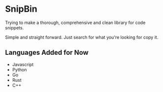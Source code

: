 # SnipBin
Trying to make a thorough, comprehensive and clean library for code snippets.

Simple and straight forward. Just search for what you're looking for copy it.

## Languages Added for Now
- Javascript
- Python
- Go
- Rust
- C++

